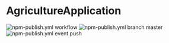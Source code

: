 # AgricultureApplication
![npm-publish.yml workflow](https://github.com/NarasimhaAthreya/AgricultureApplication/actions/workflows/npm-publish.yml/badge.svg)
![npm-publish.yml branch master](https://github.com/NarasimhaAthreya/AgricultureApplication/actions/workflows/npm-publish.yml/badge.svg?branch=master)
![npm-publish.yml event push](https://github.com/NarasimhaAthreya/AgricultureApplication/actions/workflows/npm-publish.yml/badge.svg?event=push)
